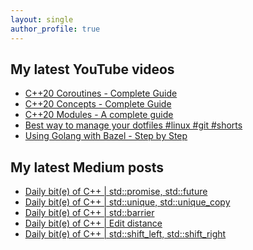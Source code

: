 ```yaml
---
layout: single
author_profile: true
---
```


## My latest YouTube videos

<!--START_SECTION:youtube-->
* [C++20 Coroutines - Complete Guide](https://www.youtube.com/watch?v=w-dmOHhBX9o)
* [C++20 Concepts  - Complete Guide](https://www.youtube.com/watch?v=1So7onMFxJM)
* [C++20 Modules - A complete guide](https://www.youtube.com/watch?v=WRCwciJ5MTE)
* [Best way to manage your dotfiles #linux #git #shorts](https://www.youtube.com/watch?v=LHrB4TcU1JM)
* [Using Golang with Bazel - Step by Step](https://www.youtube.com/watch?v=mXLrk0ipwz4)
<!--END_SECTION:youtube-->

## My latest Medium posts

<!--START_SECTION:medium-->
* [Daily bit(e) of C++ | std::promise, std::future](https://medium.com/@simontoth/daily-bit-e-of-c-std-promise-std-future-3cc9fb72b566?source=rss-1e1de1006a93------2)
* [Daily bit(e) of C++ | std::unique, std::unique_copy](https://medium.com/@simontoth/daily-bit-e-of-c-std-unique-std-unique-copy-6bd5ceb8ee0?source=rss-1e1de1006a93------2)
* [Daily bit(e) of C++ | std::barrier](https://medium.com/@simontoth/daily-bit-e-of-c-std-barrier-b52ec8e39fd7?source=rss-1e1de1006a93------2)
* [Daily bit(e) of C++ | Edit distance](https://medium.com/@simontoth/daily-bit-e-of-c-edit-distance-a8045c6766a6?source=rss-1e1de1006a93------2)
* [Daily bit(e) of C++ | std::shift_left, std::shift_right](https://medium.com/@simontoth/daily-bit-e-of-c-std-shift-left-std-shift-right-652480f44984?source=rss-1e1de1006a93------2)
<!--END_SECTION:medium-->